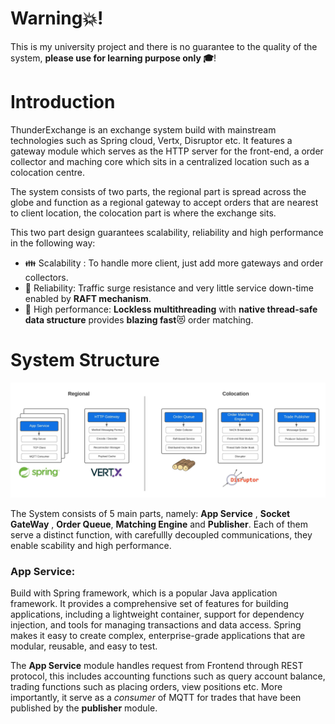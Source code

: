 # Warning:boom:!
This is my university project and there is no guarantee to the quality of the system, __please use for learning purpose only :mortar_board:__!

# Introduction
ThunderExchange is an exchange system build with mainstream technologies such as Spring cloud, Vertx, Disruptor etc. It features a gateway module which serves as the HTTP server for the front-end, a order collector and maching core which sits in a centralized location such as a colocation centre. 

The system consists of two parts, the regional part is spread across the globe and function as a regional gateway to accept orders that are nearest to client location, the colocation part is where the exchange sits. 

This two part design guarantees scalability, reliability and high performance in the following way:

- :family: Scalability : To handle more client, just add more gateways and order collectors.
- :baby_bottle: Reliability: Traffic surge resistance and very little service down-time enabled by __RAFT mechanism__. 
- :rocket: High performance: __Lockless multithreading__ with __native thread-safe data structure__ provides __blazing fast__:heart_eyes_cat: order matching. 

# System Structure
![Alt text](/bb.jpeg?raw=true "System Structure")

The System consists of 5 main parts, namely: __App Service__ , __Socket GateWay__ , __Order Queue__, __Matching Engine__ and __Publisher__. Each of them serve a distinct function, with carefullly decoupled communications, they enable scability and high performance.

### App Service:
Build with Spring framework, which is a popular Java application framework. It provides a comprehensive set of features for building applications, including a lightweight container, support for dependency injection, and tools for managing transactions and data access. Spring makes it easy to create complex, enterprise-grade applications that are modular, reusable, and easy to test.

The __App Service__ module handles request from Frontend through REST protocol, this includes accounting functions such as query account balance, trading functions such as placing orders, view positions etc. More importantly, it serve as a _consumer_ of MQTT for trades that have been published by the __publisher__ module. 

